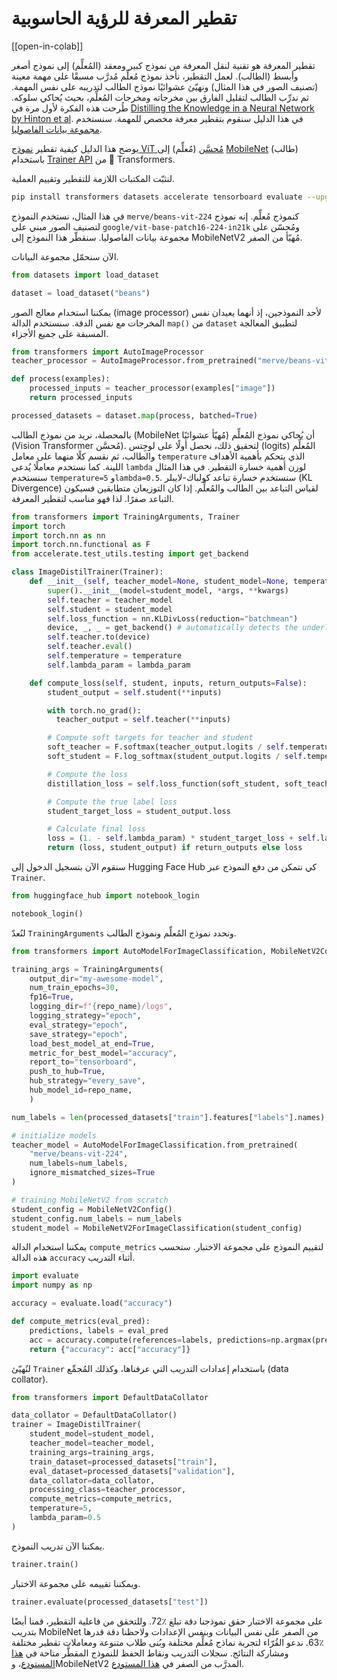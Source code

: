 <!--Copyright 2023 The HuggingFace Team. All rights reserved.

Licensed under the Apache License, Version 2.0 (the "License"); you may not use this file except in compliance with
the License. You may obtain a copy of the License at

http://www.apache.org/licenses/LICENSE-2.0

Unless required by applicable law or agreed to in writing, software distributed under the License is distributed on
an "AS IS" BASIS, WITHOUT WARRANTIES OR CONDITIONS OF ANY KIND, either express or implied. See the License for the
specific language governing permissions and limitations under the License.

⚠️ Note that this file is in Markdown but contain specific syntax for our doc-builder (similar to MDX) that may not be
rendered properly in your Markdown viewer.

-->
# تقطير المعرفة للرؤية الحاسوبية

[[open-in-colab]]

تقطير المعرفة هو تقنية لنقل المعرفة من نموذج كبير ومعقد (المُعلِّم) إلى نموذج أصغر وأبسط (الطالب). لعمل التقطير، نأخذ نموذج مُعلِّم مُدرَّب مسبقًا على مهمة معينة (تصنيف الصور في هذا المثال) ونهيّئ عشوائيًا نموذج الطالب لتدريبه على نفس المهمة. ثم ندرِّب الطالب لتقليل الفارق بين مخرجاته ومخرجات المُعلِّم، بحيث يُحاكي سلوكه. طُرحت هذه الفكرة لأول مرة في [Distilling the Knowledge in a Neural Network by Hinton et al](https://huggingface.co/papers/1503.02531). في هذا الدليل سنقوم بتقطير معرفة مخصص للمهمة. سنستخدم [مجموعة بيانات الفاصوليا](https://huggingface.co/datasets/beans).

يوضح هذا الدليل كيفية تقطير [نموذج ViT مُحسَّن](https://huggingface.co/merve/vit-mobilenet-beans-224) (مُعلِّم) إلى [MobileNet](https://huggingface.co/google/mobilenet_v2_1.4_224) (طالب) باستخدام [Trainer API](https://huggingface.co/docs/transformers/en/main_classes/trainer#trainer) من 🤗 Transformers.

لنثبّت المكتبات اللازمة للتقطير وتقييم العملية.

```bash
pip install transformers datasets accelerate tensorboard evaluate --upgrade
```

في هذا المثال، نستخدم النموذج `merve/beans-vit-224` كنموذج مُعلِّم. إنه نموذج لتصنيف الصور مبني على `google/vit-base-patch16-224-in21k` ومُحسّن على مجموعة بيانات الفاصوليا. سنقطّر هذا النموذج إلى MobileNetV2 مُهيّأ من الصفر.

الآن سنحمّل مجموعة البيانات.

```python
from datasets import load_dataset

dataset = load_dataset("beans")
```

يمكننا استخدام معالج الصور (image processor) لأحد النموذجين، إذ أنهما يعيدان نفس المخرجات مع نفس الدقة. سنستخدم الدالة `map()` من `dataset` لتطبيق المعالجة المسبقة على جميع الأجزاء.

```python
from transformers import AutoImageProcessor
teacher_processor = AutoImageProcessor.from_pretrained("merve/beans-vit-224")

def process(examples):
    processed_inputs = teacher_processor(examples["image"])
    return processed_inputs

processed_datasets = dataset.map(process, batched=True)
```

بالمحصلة، نريد من نموذج الطالب (MobileNet مُهيّأ عشوائيًا) أن يُحاكي نموذج المُعلِّم (Vision Transformer مُحسَّن). لتحقيق ذلك، نحصل أولًا على لوجِتس (logits) المُعلِّم والطالب، ثم نقسم كلًا منهما على معامل `temperature` الذي يتحكم بأهمية الأهداف اللينة. كما نستخدم معاملًا يُدعى `lambda` لوزن أهمية خسارة التقطير. في هذا المثال سنستخدم `temperature=5` و`lambda=0.5`. سنستخدم خسارة تباعد كولباك-لايبلر (KL Divergence) لقياس التباعد بين الطالب والمُعلِّم. إذا كان التوزيعان متطابقين فسيكون التباعد صفرًا. لذا فهو مناسب لتقطير المعرفة.

```python
from transformers import TrainingArguments, Trainer
import torch
import torch.nn as nn
import torch.nn.functional as F
from accelerate.test_utils.testing import get_backend

class ImageDistilTrainer(Trainer):
    def __init__(self, teacher_model=None, student_model=None, temperature=None, lambda_param=None,  *args, **kwargs):
        super().__init__(model=student_model, *args, **kwargs)
        self.teacher = teacher_model
        self.student = student_model
        self.loss_function = nn.KLDivLoss(reduction="batchmean")
        device, _, _ = get_backend() # automatically detects the underlying device type (CUDA, CPU, XPU, MPS, etc.)
        self.teacher.to(device)
        self.teacher.eval()
        self.temperature = temperature
        self.lambda_param = lambda_param

    def compute_loss(self, student, inputs, return_outputs=False):
        student_output = self.student(**inputs)

        with torch.no_grad():
          teacher_output = self.teacher(**inputs)

        # Compute soft targets for teacher and student
        soft_teacher = F.softmax(teacher_output.logits / self.temperature, dim=-1)
        soft_student = F.log_softmax(student_output.logits / self.temperature, dim=-1)

        # Compute the loss
        distillation_loss = self.loss_function(soft_student, soft_teacher) * (self.temperature ** 2)

        # Compute the true label loss
        student_target_loss = student_output.loss

        # Calculate final loss
        loss = (1. - self.lambda_param) * student_target_loss + self.lambda_param * distillation_loss
        return (loss, student_output) if return_outputs else loss
```

سنقوم الآن بتسجيل الدخول إلى Hugging Face Hub كي نتمكن من دفع النموذج عبر `Trainer`.

```python
from huggingface_hub import notebook_login

notebook_login()
```

لنُعدّ `TrainingArguments` ونحدد نموذج المُعلِّم ونموذج الطالب.

```python
from transformers import AutoModelForImageClassification, MobileNetV2Config, MobileNetV2ForImageClassification

training_args = TrainingArguments(
    output_dir="my-awesome-model",
    num_train_epochs=30,
    fp16=True,
    logging_dir=f"{repo_name}/logs",
    logging_strategy="epoch",
    eval_strategy="epoch",
    save_strategy="epoch",
    load_best_model_at_end=True,
    metric_for_best_model="accuracy",
    report_to="tensorboard",
    push_to_hub=True,
    hub_strategy="every_save",
    hub_model_id=repo_name,
    )

num_labels = len(processed_datasets["train"].features["labels"].names)

# initialize models
teacher_model = AutoModelForImageClassification.from_pretrained(
    "merve/beans-vit-224",
    num_labels=num_labels,
    ignore_mismatched_sizes=True
)

# training MobileNetV2 from scratch
student_config = MobileNetV2Config()
student_config.num_labels = num_labels
student_model = MobileNetV2ForImageClassification(student_config)
```

يمكننا استخدام الدالة `compute_metrics` لتقييم النموذج على مجموعة الاختبار. ستحسب هذه الدالة `accuracy` أثناء التدريب.

```python
import evaluate
import numpy as np

accuracy = evaluate.load("accuracy")

def compute_metrics(eval_pred):
    predictions, labels = eval_pred
    acc = accuracy.compute(references=labels, predictions=np.argmax(predictions, axis=1))
    return {"accuracy": acc["accuracy"]}
```

لنُهيّئ `Trainer` باستخدام إعدادات التدريب التي عرفناها، وكذلك المُجمِّع (data collator).

```python
from transformers import DefaultDataCollator

data_collator = DefaultDataCollator()
trainer = ImageDistilTrainer(
    student_model=student_model,
    teacher_model=teacher_model,
    training_args=training_args,
    train_dataset=processed_datasets["train"],
    eval_dataset=processed_datasets["validation"],
    data_collator=data_collator,
    processing_class=teacher_processor,
    compute_metrics=compute_metrics,
    temperature=5,
    lambda_param=0.5
)
```

يمكننا الآن تدريب النموذج.

```python
trainer.train()
```

ويمكننا تقييمه على مجموعة الاختبار.

```python
trainer.evaluate(processed_datasets["test"])
```

على مجموعة الاختبار حقق نموذجنا دقة تبلغ ٪72. وللتحقق من فاعلية التقطير، قمنا أيضًا بتدريب MobileNet من الصفر على نفس البيانات وبنفس الإعدادات ولاحظنا دقة قدرها ٪63. ندعو القُرّاء لتجربة نماذج مُعلِّم مختلفة وبُنى طلاب متنوعة ومعاملات تقطير مختلفة ومشاركة النتائج. سجلات التدريب ونقاط الحفظ للنموذج المقطَّر متاحة في [هذا المستودع](https://huggingface.co/merve/vit-mobilenet-beans-224)، وMobileNetV2 المدرَّب من الصفر في [هذا المستودع](https://huggingface.co/merve/resnet-mobilenet-beans-5).
